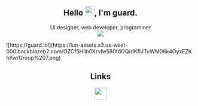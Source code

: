 <h2 align="center">Hello <img src="https://media.giphy.com/media/hvRJCLFzcasrR4ia7z/giphy.gif" width="25px">, I'm guard.</h2>
<p align="center">UI designer, web developer, programmer
 <br><a href="https://discord.com/users/473251000619237376"><img src="https://discord.c99.nl/widget/theme-1/473251000619237376.png" /></a>
</p>
![https://guard.lol](https://lun-assets.s3.us-west-000.backblazeb2.com/OZCf5Hilh0Krvlw580tdOQ/dKfIJTuWM06k4OyxEZKhKw/Group%207.png)

<h2 align="center">Links</h2>

<p align="center" >
<a href="https://guard.lol/discord"><img height="32" width="32" src="https://raw.githubusercontent.com/simple-icons/simple-icons/develop/icons/discord.svg" /></a>

